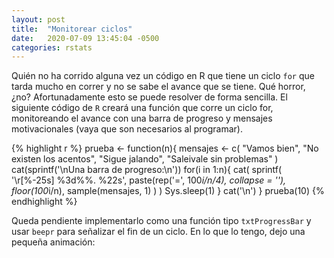 ```yaml
---
layout: post
title:  "Monitorear ciclos"
date:   2020-07-09 13:45:04 -0500
categories: rstats
---
```


Quién no ha corrido alguna vez un código en R que tiene un ciclo `for` que tarda mucho en correr y no se sabe el avance que se tiene. Qué horror, ¿no? Afortunadamente esto se puede resolver de forma sencilla. El siguiente código de `R` creará una función que corre un ciclo for, monitoreando el avance con una barra de progreso y mensajes motivacionales (vaya que son necesarios al programar).

{% highlight r %}
prueba <- function(n){
    mensajes <- c(
        "Vamos bien",
        "No existen los acentos",
        "Sigue jalando",
        "Saleivale sin problemas"
    )
    cat(sprintf('\nUna barra de progreso:\n'))
    for(i in 1:n){
        cat(
            sprintf(
                '\r[%-25s] %3d%%. %22s',
                paste(rep('=', 100*i/n/4), collapse = ''),
                floor(100*i/n),
                sample(mensajes, 1)
            )
        )
        Sys.sleep(1)
    }
    cat('\n')
}
prueba(10)
{% endhighlight %}

Queda pendiente implementarlo como una función tipo `txtProgressBar` y usar `beepr` para señalizar el fin de un ciclo. En lo que lo tengo, dejo una pequeña animación:

<canvas data-src="/sketches/prueba/prueba.pde"></canvas>
